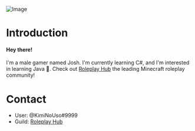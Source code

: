 ![Image](https://i.imgur.com/5SR1VSs.png)
# Introduction
#### Hey there!

I'm a male gamer named Josh. I'm currently learning C#, and I'm interested in learning Java 🤯.
Check out [Roleplay Hub](https://roleplayhub.net/) the leading Minecraft roleplay community!
     
# Contact
  - User: @KimiNoUso#9999
  - Guild: [Roleplay Hub](https://discord.gg/roleplayhub)
